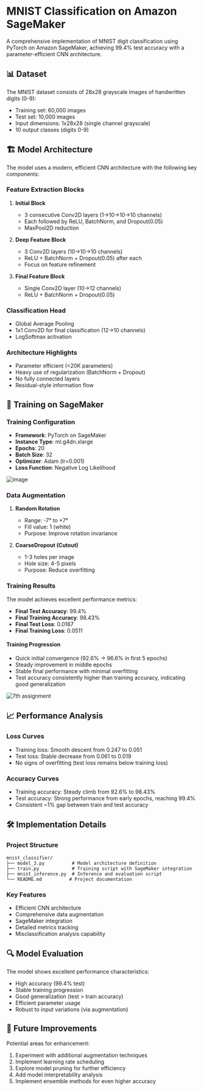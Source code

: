 # MNIST Classification on Amazon SageMaker

A comprehensive implementation of MNIST digit classification using PyTorch on Amazon SageMaker, achieving 99.4% test accuracy with a parameter-efficient CNN architecture.

## 📊 Dataset

The MNIST dataset consists of 28x28 grayscale images of handwritten digits (0-9):
- Training set: 60,000 images
- Test set: 10,000 images
- Input dimensions: 1x28x28 (single channel grayscale)
- 10 output classes (digits 0-9)

## 🏗️ Model Architecture

The model uses a modern, efficient CNN architecture with the following key components:

### Feature Extraction Blocks
1. **Initial Block**
   - 3 consecutive Conv2D layers (1→10→10→10 channels)
   - Each followed by ReLU, BatchNorm, and Dropout(0.05)
   - MaxPool2D reduction

2. **Deep Feature Block**
   - 3 Conv2D layers (10→10→10 channels)
   - ReLU + BatchNorm + Dropout(0.05) after each
   - Focus on feature refinement

3. **Final Feature Block**
   - Single Conv2D layer (10→12 channels)
   - ReLU + BatchNorm + Dropout(0.05)

### Classification Head
- Global Average Pooling
- 1x1 Conv2D for final classification (12→10 channels)
- LogSoftmax activation

### Architecture Highlights
- Parameter efficient (<20K parameters)
- Heavy use of regularization (BatchNorm + Dropout)
- No fully connected layers
- Residual-style information flow

## 🚀 Training on SageMaker

### Training Configuration
- **Framework**: PyTorch on SageMaker
- **Instance Type**: ml.g4dn.xlarge
- **Epochs**: 20
- **Batch Size**: 32
- **Optimizer**: Adam (lr=0.001)
- **Loss Function**: Negative Log Likelihood

![image](https://github.com/user-attachments/assets/8eb8870d-6381-4e6b-bbf0-603d620d9af7)


### Data Augmentation
1. **Random Rotation**
   - Range: -7° to +7°
   - Fill value: 1 (white)
   - Purpose: Improve rotation invariance

2. **CoarseDropout (Cutout)**
   - 1-3 holes per image
   - Hole size: 4-5 pixels
   - Purpose: Reduce overfitting

### Training Results

The model achieves excellent performance metrics:

- **Final Test Accuracy**: 99.4%
- **Final Training Accuracy**: 98.43%
- **Final Test Loss**: 0.0187
- **Final Training Loss**: 0.0511

#### Training Progression
- Quick initial convergence (92.6% → 96.6% in first 5 epochs)
- Steady improvement in middle epochs
- Stable final performance with minimal overfitting
- Test accuracy consistently higher than training accuracy, indicating good generalization

![7th assignment](https://github.com/user-attachments/assets/9b08bd87-78f1-47e1-bb18-e6979476bec5)

## 📈 Performance Analysis

### Loss Curves
- Training loss: Smooth descent from 0.247 to 0.051
- Test loss: Stable decrease from 0.061 to 0.019
- No signs of overfitting (test loss remains below training loss)

### Accuracy Curves
- Training accuracy: Steady climb from 92.6% to 98.43%
- Test accuracy: Strong performance from early epochs, reaching 99.4%
- Consistent ~1% gap between train and test accuracy

## 🛠️ Implementation Details

### Project Structure
```
mnist_classifier/
├── model_3.py          # Model architecture definition
├── train.py            # Training script with SageMaker integration
├── mnist_inference.py  # Inference and evaluation script
└── README.md          # Project documentation
```

### Key Features
- Efficient CNN architecture
- Comprehensive data augmentation
- SageMaker integration
- Detailed metrics tracking
- Misclassification analysis capability

## 🔍 Model Evaluation

The model shows excellent performance characteristics:
- High accuracy (99.4% test)
- Stable training progression
- Good generalization (test > train accuracy)
- Efficient parameter usage
- Robust to input variations (via augmentation)

## 🚀 Future Improvements

Potential areas for enhancement:
1. Experiment with additional augmentation techniques
2. Implement learning rate scheduling
3. Explore model pruning for further efficiency
4. Add model interpretability analysis
5. Implement ensemble methods for even higher accuracy

